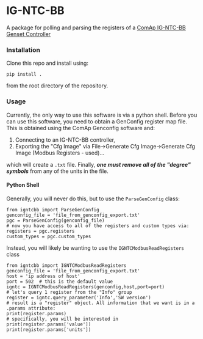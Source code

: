 # IG-NTC-BB #
A package for polling and parsing the registers of a [ComAp IG-NTC-BB Genset Controller](https://www.comap-control.com/products/detail/inteligen-ntc-basebox)
### Installation ###

Clone this repo and install using:

    pip install .

from the root directory of the repository.

### Usage ###

Currently, the only way to use this software is via a python shell. Before you can use this software, you need to obtain a GenConfig register map file. This is obtained using the ComAp Genconfig software and:

1) Connecting to an IG-NTC-BB controller,
2) Exporting the "Cfg Image" via File->Generate Cfg Image->Generate Cfg Image (Modbus Registers - used)...

which will create a `.txt` file. Finally, ***one must remove all of the "degree" symbols*** from any of the units in the file.

#### Python Shell ####
Generally, you will never do this, but to use the `ParseGenConfig` class:

    from igntcbb import ParseGenConfig
    genconfig_file = 'file_from_genconfig_export.txt'
    pgc = ParseGenConfig(genconfig_file)
    # now you have access to all of the registers and custom types via:
    registers = pgc.registers
    custom_types = pgc.custom_types

Instead, you will likely be wanting to use the `IGNTCModbusReadRegisters` class


    from igntcbb import IGNTCModbusReadRegisters
    genconfig_file = 'file_from_genconfig_export.txt'
    host = 'ip address of host'
    port = 502  # this is the default value
    igntc = IGNTCModbusReadRegisters(genconfig,host,port=port)
    # let's query 1 register from the "Info" group
    register = igntc.query_parameter('Info','SW version')
    # result is a "register" object. All information that we want is in a .params attribute:
    print(register.params)
    # specifically, you will be interested in
    print(register.params['value'])
    print(register.params['units'])
